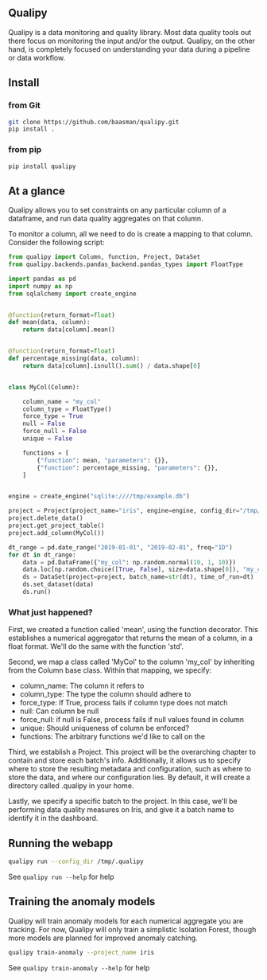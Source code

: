 ## Qualipy

Qualipy is a data monitoring and quality library. Most data quality tools out
there focus on monitoring the input and/or the output. Qualipy, on the other hand,
is completely focused on understanding your data during a pipeline or data workflow.

## Install

### from Git
```bash
git clone https://github.com/baasman/qualipy.git
pip install .
```
### from pip
```bash
pip install qualipy
```

## At a glance

Qualipy allows you to set constraints on any particular column of a dataframe,
and run data quality aggregates on that column.

To monitor a column, all we need to do is create a mapping to that column. Consider the following script: 

```python
from qualipy import Column, function, Project, DataSet
from qualipy.backends.pandas_backend.pandas_types import FloatType

import pandas as pd
import numpy as np
from sqlalchemy import create_engine


@function(return_format=float)
def mean(data, column):
    return data[column].mean()


@function(return_format=float)
def percentage_missing(data, column):
    return data[column].isnull().sum() / data.shape[0]


class MyCol(Column):

    column_name = "my_col"
    column_type = FloatType()
    force_type = True
    null = False
    force_null = False
    unique = False

    functions = [
        {"function": mean, "parameters": {}},
        {"function": percentage_missing, "parameters": {}},
    ]


engine = create_engine("sqlite:////tmp/example.db")

project = Project(project_name="iris", engine=engine, config_dir="/tmp/.qualipy")
project.delete_data()
project.get_project_table()
project.add_column(MyCol())

dt_range = pd.date_range("2019-01-01", "2019-02-01", freq="1D")
for dt in dt_range:
    data = pd.DataFrame({"my_col": np.random.normal(10, 1, 10)})
    data.loc[np.random.choice([True, False], size=data.shape[0]), "my_col"] = np.NaN
    ds = DataSet(project=project, batch_name=str(dt), time_of_run=dt)
    ds.set_dataset(data)
    ds.run()
```

### What just happened?

First, we created a function called 'mean', using the function decorator. This establishes a numerical aggregator that 
returns the mean of a column, in a float format. We'll do the same with the function 'std'.

Second, we map a class called 'MyCol' to the column 'my_col' by inheriting from the Column base class.
Within that mapping, we specify:
  - column_name: The column it refers to
  - column_type: The type the column should adhere to
  - force_type: If True, process fails if column type does not match
  - null: Can column be null
  - force_null: if null is False, process fails if null values found in column
  - unique: Should uniqueness of column be enforced?
  - functions: The arbitrary functions we'd like to call on the 
  
Third, we establish a Project. This project will be the overarching chapter to contain and store each batch's info.
Additionally, it allows us to specify where to store the resulting metadata and configuration, such as where to store the
data, and where our configuration lies. By default, it will create a directory called .qualipy in your home.

Lastly, we specify a specific batch to the project. In this case, we'll be performing data quality measures on Iris, 
and give it a batch name to identify it in the dashboard.

## Running the webapp
```bash
qualipy run --config_dir /tmp/.qualipy
```
See `qualipy run --help` for help

## Training the anomaly models
Qualipy will train anomaly models for each numerical aggregate you are tracking. For now,
Qualipy will only train a simplistic Isolation Forest, though more models
are planned for improved anomaly catching.
```bash
qualipy train-anomaly --project_name iris
```
See `qualipy train-anomaly --help` for help

